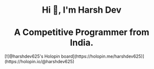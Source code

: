 <h1 align="center">Hi 👋, I'm Harsh Dev</h1>
<h1 align="center">A Competitive Programmer from India.</h1>
[![@harshdev625's Holopin board](https://holopin.me/harshdev625)](https://holopin.io/@harshdev625)
<!--
**Harshdev625/Harshdev625** is a ✨ _special_ ✨ repository because its `README.md` (this file) appears on your GitHub profile.

Here are some ideas to get you started:
- 🔭 I’m currently working on ...
- 🌱 I’m currently learning ...
- 👯 I’m looking to collaborate on ...
- 🤔 I’m looking for help with ...
- 💬 Ask me about ...
- 📫 How to reach me: ...
- 😄 Pronouns: ...
- ⚡ Fun fact: ...
-->
